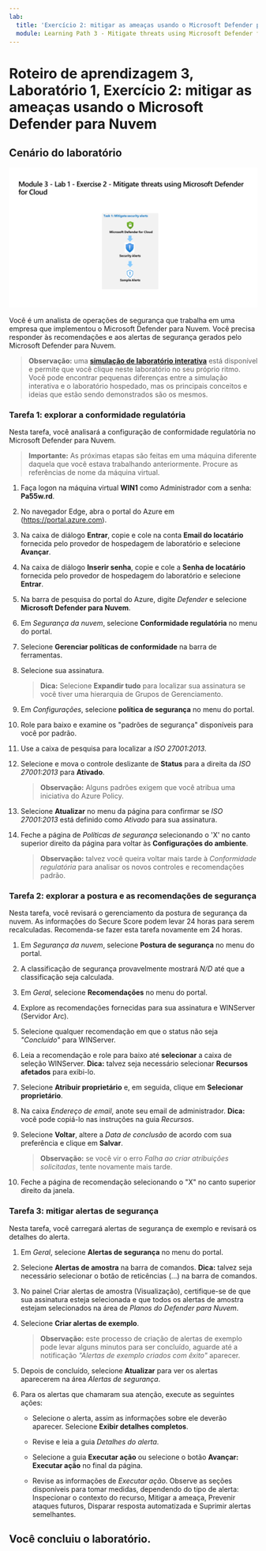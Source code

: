 ```yaml
---
lab:
  title: 'Exercício 2: mitigar as ameaças usando o Microsoft Defender para Nuvem'
  module: Learning Path 3 - Mitigate threats using Microsoft Defender for Cloud
---
```


# Roteiro de aprendizagem 3, Laboratório 1, Exercício 2: mitigar as ameaças usando o Microsoft Defender para Nuvem

## Cenário do laboratório

![Visão geral do laboratório.](../Media/SC-200-Lab_Diagrams_Mod3_L1_Ex2.png)

Você é um analista de operações de segurança que trabalha em uma empresa que implementou o Microsoft Defender para Nuvem. Você precisa responder às recomendações e aos alertas de segurança gerados pelo Microsoft Defender para Nuvem.

>**Observação:** uma **[simulação de laboratório interativa](https://mslabs.cloudguides.com/guides/SC-200%20Lab%20Simulation%20-%20Mitigate%20threats%20using%20Microsoft%20Defender%20for%20Cloud)** está disponível e permite que você clique neste laboratório no seu próprio ritmo. Você pode encontrar pequenas diferenças entre a simulação interativa e o laboratório hospedado, mas os principais conceitos e ideias que estão sendo demonstrados são os mesmos. 


### Tarefa 1: explorar a conformidade regulatória

Nesta tarefa, você analisará a configuração de conformidade regulatória no Microsoft Defender para Nuvem. 

>**Importante:** As próximas etapas são feitas em uma máquina diferente daquela que você estava trabalhando anteriormente. Procure as referências de nome da máquina virtual.

1. Faça logon na máquina virtual **WIN1** como Administrador com a senha: **Pa55w.rd**.  

1. No navegador Edge, abra o portal do Azure em (https://portal.azure.com).

1. Na caixa de diálogo **Entrar**, copie e cole na conta **Email do locatário** fornecida pelo provedor de hospedagem de laboratório e selecione **Avançar**.

1. Na caixa de diálogo **Inserir senha**, copie e cole a **Senha de locatário** fornecida pelo provedor de hospedagem do laboratório e selecione **Entrar**.

1. Na barra de pesquisa do portal do Azure, digite *Defender* e selecione **Microsoft Defender para Nuvem**.

1. Em *Segurança da nuvem*, selecione **Conformidade regulatória** no menu do portal.

1. Selecione **Gerenciar políticas de conformidade** na barra de ferramentas.

1. Selecione sua assinatura.

    >**Dica:** Selecione **Expandir tudo** para localizar sua assinatura se você tiver uma hierarquia de Grupos de Gerenciamento.

1. Em *Configurações*, selecione **política de segurança** no menu do portal.

1. Role para baixo e examine os "padrões de segurança" disponíveis para você por padrão.

1. Use a caixa de pesquisa para localizar a *ISO 27001:2013*.

1. Selecione e mova o controle deslizante de **Status** para a direita da *ISO 27001:2013* para **Ativado**.

    >**Observação:** Alguns padrões exigem que você atribua uma iniciativa do Azure Policy.

1. Selecione **Atualizar** no menu da página para confirmar se *ISO 27001:2013* está definido como *Ativado* para sua assinatura.

1. Feche a página de *Políticas de segurança* selecionando o 'X' no canto superior direito da página para voltar às **Configurações do ambiente**.

    >**Observação:** talvez você queira voltar mais tarde à *Conformidade regulatória* para analisar os novos controles e recomendações padrão.

### Tarefa 2: explorar a postura e as recomendações de segurança

Nesta tarefa, você revisará o gerenciamento da postura de segurança da nuvem.  As informações do Secure Score podem levar 24 horas para serem recalculadas. Recomenda-se fazer esta tarefa novamente em 24 horas.

1. Em *Segurança da nuvem*, selecione **Postura de segurança** no menu do portal.

1. A classificação de segurança provavelmente mostrará *N/D* até que a classificação seja calculada.

1. Em *Geral*, selecione **Recomendações** no menu do portal.

1. Explore as recomendações fornecidas para sua assinatura e WINServer (Servidor Arc).

1. Selecione qualquer recomendação em que o status não seja *"Concluído"* para WINServer.

1. Leia a recomendação e role para baixo até **selecionar** a caixa de seleção WINServer. **Dica:** talvez seja necessário selecionar **Recursos afetados** para exibi-lo.

1. Selecione **Atribuir proprietário** e, em seguida, clique em **Selecionar proprietário**.

1. Na caixa *Endereço de email*, anote seu email de administrador. **Dica:** você pode copiá-lo nas instruções na guia *Recursos*.

1. Selecione **Voltar**, altere a *Data de conclusão* de acordo com sua preferência e clique em **Salvar**.

    >**Observação:** se você vir o erro *Falha ao criar atribuições solicitadas*, tente novamente mais tarde.

1. Feche a página de recomendação selecionando o "X" no canto superior direito da janela.


### Tarefa 3: mitigar alertas de segurança

Nesta tarefa, você carregará alertas de segurança de exemplo e revisará os detalhes do alerta.


1. Em *Geral*, selecione **Alertas de segurança** no menu do portal.

1. Selecione **Alertas de amostra** na barra de comandos. **Dica:** talvez seja necessário selecionar o botão de reticências (...) na barra de comandos.

1. No painel Criar alertas de amostra (Visualização), certifique-se de que sua assinatura esteja selecionada e que todos os alertas de amostra estejam selecionados na área de *Planos do Defender para Nuvem*.

1. Selecione **Criar alertas de exemplo**.  

    >**Observação:** este processo de criação de alertas de exemplo pode levar alguns minutos para ser concluído, aguarde até a notificação *"Alertas de exemplo criados com êxito"* aparecer. 

1. Depois de concluído, selecione **Atualizar** para ver os alertas aparecerem na área *Alertas de segurança*.

1. Para os alertas que chamaram sua atenção, execute as seguintes ações:

    - Selecione o alerta, assim as informações sobre ele deverão aparecer. Selecione **Exibir detalhes completos**.

    - Revise e leia a guia *Detalhes do alerta*.

    - Selecione a guia **Executar ação** ou selecione o botão **Avançar: Executar ação** no final da página.

    - Revise as informações de *Executar ação*. Observe as seções disponíveis para tomar medidas, dependendo do tipo de alerta: Inspecionar o contexto do recurso, Mitigar a ameaça, Prevenir ataques futuros, Disparar resposta automatizada e Suprimir alertas semelhantes.

## Você concluiu o laboratório.
